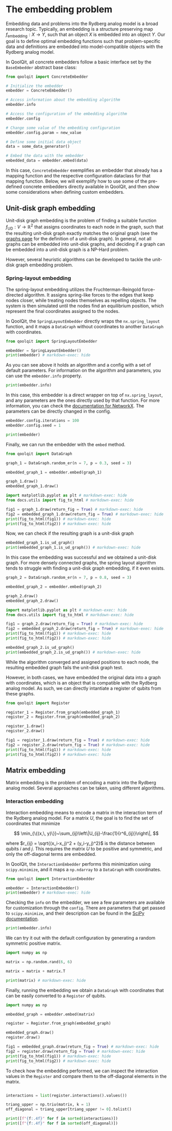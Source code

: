 # The embedding problem

Embedding data and problems into the Rydberg analog model is a broad research topic. Typically, an embedding is a structure preserving map $f_\text{embedding}: X \rightarrow Y$, such that an object $X$ is embedded into an object $Y$. Our goal is to define optimal embedding functions such that problem-specific data and definitions are embedded into model-compatible objects with the Rydberg analog model.

In QoolQit, all concrete embedders follow a basic interface set by the `BaseEmbedder` abstract base class:

```python
from qoolqit import ConcreteEmbedder

# Initialize the embedder
embedder = ConcreteEmbedder()

# Access information about the embedding algorithm
embedder.info

# Access the configuration of the embedding algorithm
embedder.config

# Change some value of the embedding configuration
embedder.config.param = new_value

# Define some initial data object
data = some_data_generator()

# Embed the data with the embedder
embedded_data = embedder.embed(data)
```

In this case, `ConcreteEmbedder` exemplifies an embedder that already has a mapping function and the respective configuration dataclass for that mapping function. Below, we will exemplify how to use some of the pre-defined concrete embedders directly available in QoolQit, and then show some considerations when defining custom embedders.

## Unit-disk graph embedding

Unit-disk graph embedding is the problem of finding a suitable function $f_\text{UD}: V\rightarrow\mathbb{R}^2$ that assigns coordinates to each node in the graph, such that the resulting unit-disk graph exactly matches the original graph (see the [graphs page](graphs.md#unit-disk) for the definition of a unit-disk graph). In general, not all graphs can be embedded into unit-disk graphs, and deciding if a graph can be embedded into a unit-disk graph is a NP-Hard problem.

However, several heuristic algorithms can be developed to tackle the unit-disk graph embedding problem.

### Spring-layout embedding

The spring-layout embedding utilizes the Fruchterman-Reingold force-directed algorithm. It assigns spring-like forces to the edges that keep nodes closer, while treating nodes themselves as repelling objects. The system is then simulated until the nodes find an equilibrium position, which represent the final coordinates assigned to the nodes.

In QoolQit, the `SpringLayoutEmbedder` directly wraps the `nx.spring_layout` function, and it maps a `DataGraph` without coordinates to another `DataGraph` with coordinates.

```python exec="on" source="material-block" result="json" session="embedding"
from qoolqit import SpringLayoutEmbedder

embedder = SpringLayoutEmbedder()
print(embedder) # markdown-exec: hide
```

As you can see above it holds an algorithm and a config with a set of default parameters. For information on the algorithm and parameters, you can use the `embedder.info` property.

```python exec="on" source="material-block" result="json" session="embedding"
print(embedder.info)
```

In this case, this embedder is a direct wrapper on top of `nx.spring_layout`, and any parameters are the ones directly used by that function. For more information, you can check the [documentation for NetworkX](https://networkx.org/documentation/stable/reference/generated/networkx.drawing.layout.spring_layout.html). The parameters can be directly changed in the config.

```python exec="on" source="material-block" result="json" session="embedding"
embedder.config.iterations = 100
embedder.config.seed = 1

print(embedder)
```

Finally, we can run the embedder with the `embed` method.

```python exec="on" source="material-block" html="1" session="embedding"
from qoolqit import DataGraph

graph_1 = DataGraph.random_er(n = 7, p = 0.3, seed = 3)

embedded_graph_1 = embedder.embed(graph_1)

graph_1.draw()
embedded_graph_1.draw()

import matplotlib.pyplot as plt # markdown-exec: hide
from docs.utils import fig_to_html # markdown-exec: hide

fig1 = graph_1.draw(return_fig = True) # markdown-exec: hide
fig2 = embedded_graph_1.draw(return_fig = True) # markdown-exec: hide
print(fig_to_html(fig1)) # markdown-exec: hide
print(fig_to_html(fig2)) # markdown-exec: hide
```

Now, we can check if the resulting graph is a unit-disk graph

```python exec="on" source="material-block" result="json" session="embedding"
embedded_graph_1.is_ud_graph()
print(embedded_graph_1.is_ud_graph()) # markdown-exec: hide
```

In this case the embedding was successful and we obtained a unit-disk graph. For more densely connected graphs, the spring layout algorithm tends to struggle with finding a unit-disk graph embedding, if it even exists.

```python exec="on" source="material-block" html="1" session="embedding"
graph_2 = DataGraph.random_er(n = 7, p = 0.8, seed = 3)

embedded_graph_2 = embedder.embed(graph_2)

graph_2.draw()
embedded_graph_2.draw()

import matplotlib.pyplot as plt # markdown-exec: hide
from docs.utils import fig_to_html # markdown-exec: hide

fig1 = graph_2.draw(return_fig = True) # markdown-exec: hide
fig2 = embedded_graph_2.draw(return_fig = True) # markdown-exec: hide
print(fig_to_html(fig1)) # markdown-exec: hide
print(fig_to_html(fig2)) # markdown-exec: hide
```

```python exec="on" source="material-block" result="json" session="embedding"
embedded_graph_2.is_ud_graph()
print(embedded_graph_2.is_ud_graph()) # markdown-exec: hide
```
While the algorithm converged and assigned positions to each node, the resulting embedded graph fails the unit-disk graph test.

However, in both cases, we have embedded the original data into a graph with coordinates, which is an object that is compatible with the Rydberg analog model. As such, we can directly intantiate a register of qubits from these graphs.

```python exec="on" source="material-block" html="1" session="embedding"
from qoolqit import Register

register_1 = Register.from_graph(embedded_graph_1)
register_2 = Register.from_graph(embedded_graph_2)

register_1.draw()
register_2.draw()

fig1 = register_1.draw(return_fig = True) # markdown-exec: hide
fig2 = register_2.draw(return_fig = True) # markdown-exec: hide
print(fig_to_html(fig1)) # markdown-exec: hide
print(fig_to_html(fig2)) # markdown-exec: hide
```


## Matrix embedding

Matrix embedding is the problem of encoding a matrix into the Rydberg analog model. Several approaches can be taken, using different algorithms.

### Interaction embedding

Interaction embedding means to encode a matrix in the interaction term of the Rydberg analog model. For a matrix $U$, the goal is to find the set of coordinates that minimize

$$
\min_{\{(x,\, y)\}}~\sum_{ij}\left\|U_{ij}-\frac{1}{r^6_{ij}}\right\|,
$$

where $r_{ij} = \sqrt{(x_i-x_j)^2 + (y_i-y_j)^2}$ is the distance between qubits $i$ and $j$. This requires the matrix $U$ to be positive and symmetric, and only the off-diagonal terms are embedded.

In QoolQit, the `InteractionEmbedder` performs this minimization using `scipy.minimize`, and it maps a `np.ndarray` to a `DataGraph` with coordinates.

```python exec="on" source="material-block" result="json" session="embedding"
from qoolqit import InteractionEmbedder

embedder = InteractionEmbedder()
print(embedder) # markdown-exec: hide
```

Checking the `info` on the embedder, we see a few parameters are available for customization through the `config`. There are parameters that get passed to `scipy.minimize`, and their description can be found in the [SciPy documentation](https://docs.scipy.org/doc/scipy/reference/generated/scipy.optimize.minimize.html).

```python exec="on" source="material-block" result="json" session="embedding"
print(embedder.info)
```

We can try it out with the default configuration by generating a random symmetric positive matrix.

```python exec="on" source="material-block" result="json" session="embedding"
import numpy as np

matrix = np.random.rand(6, 6)

matrix = matrix + matrix.T

print(matrix) # markdown-exec: hide
```

Finally, running the embedding we obtain a `DataGraph` with coordinates that can be easily converted to a `Register` of qubits.

```python exec="on" source="material-block" html="1" session="embedding"
import numpy as np

embedded_graph = embedder.embed(matrix)

register = Register.from_graph(embedded_graph)

embedded_graph.draw()
register.draw()

fig1 = embedded_graph.draw(return_fig = True) # markdown-exec: hide
fig2 = register.draw(return_fig = True) # markdown-exec: hide
print(fig_to_html(fig1)) # markdown-exec: hide
print(fig_to_html(fig2)) # markdown-exec: hide
```

To check how the embedding performed, we can inspect the interaction values in the `Register` and compare them to the off-diagonal elements in the matrix.

```python exec="on" source="material-block" result="json" session="embedding"

interactions = list(register.interactions().values())

triang_upper = np.triu(matrix, k = 1)
off_diagonal = triang_upper[triang_upper != 0].tolist()

print([f"{f:.4f}" for f in sorted(interactions)])
print([f"{f:.4f}" for f in sorted(off_diagonal)])
```
